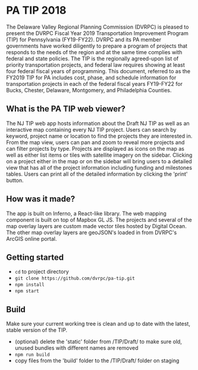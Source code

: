 # PA TIP 2018
The Delaware Valley Regional Planning Commission (DVRPC) is pleased to present the DVRPC Fiscal Year 2019 Transportation Improvement Program (TIP) for Pennsylvania (FY19-FY22). DVRPC and its PA member governments have worked diligently to prepare a program of projects that responds to the needs of the region and at the same time complies with federal and state policies. The TIP is the regionally agreed-upon list of priority transportation projects, and federal law requires showing at least four federal fiscal years of programming. This document, referred to as the FY2019 TIP for PA includes cost, phase, and schedule information for transportation projects in each of the federal fiscal years FY19-FY22 for Bucks, Chester, Delaware, Montgomery, and Philadelphia Counties.

## What is the PA TIP web viewer?
The NJ TIP web app hosts information about the Draft NJ TIP as well as an interactive map containing every NJ TIP project. Users can search by keyword, project name or location to find the projects they are interested in. From the map view, users can pan and zoom to reveal more projects and can filter projects by type. Projects are displayed as icons on the map as well as either list items or tiles with satellite imagery on the sidebar. Clicking on a project either in the map or on the sidebar will bring users to a detailed view that has all of the project information including funding and milestones tables. Users can print all of the detailed information by clicking the 'print' button.

## How was it made?
The app is built on Inferno, a React-like library. The web mapping component is built on top of Mapbox GL JS. The projects and several of the map overlay layers are custom made vector tiles hosted by Digital Ocean. The other map overlay layers are geoJSON's loaded in from DVRPC's ArcGIS online portal.

## Getting started
- `cd` to project directory
- `git clone https://github.com/dvrpc/pa-tip.git`
- `npm install`
- `npm start`

## Build
Make sure your current working tree is clean and up to date with the latest, stable version of the TIP.
- (optional) delete the 'static' folder from /TIP/Draft/ to make sure old, unused bundles with different names are removed
- `npm run build`
- copy files from the 'build' folder to the /TIP/Draft/ folder on staging